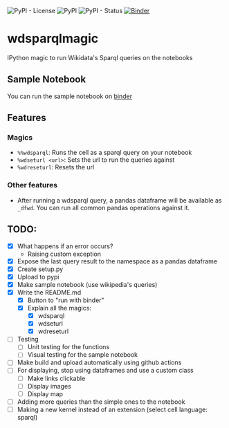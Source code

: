 ![PyPI - License](https://img.shields.io/pypi/l/wdsparql?style=for-the-badge)
![PyPI](https://img.shields.io/pypi/v/wdsparql?style=for-the-badge)
![PyPI - Status](https://img.shields.io/pypi/status/wdsparql?style=for-the-badge)
[![Binder](https://mybinder.org/badge_logo.svg)](https://mybinder.org/v2/gh/daviddavo/wdsparql/HEAD?labpath=sample.ipynb)

# wdsparqlmagic
IPython magic to run Wikidata's Sparql queries on the notebooks

## Sample Notebook

You can run the sample notebook on [binder](https://mybinder.org/v2/gh/daviddavo/wdsparql/HEAD?labpath=sample.ipynb)

## Features

### Magics

- `%%wdsparql`: Runs the cell as a sparql query on your notebook
- `%wdseturl <url>`: Sets the url to run the queries against
- `%wdreseturl`: Resets the url

### Other features
- After running a wdsparql query, a pandas dataframe will be available as `_dfwd`. You can run all common pandas operations against it.

## TODO:
- [x] What happens if an error occurs?
  - Raising custom exception
- [x] Expose the last query result to the namespace as a pandas dataframe
- [x] Create setup.py
- [x] Upload to pypi
- [x] Make sample notebook (use wikipedia's queries)
- [x] Write the README.md
  - [x] Button to "run with binder"
  - [x] Explain all the magics:
    - [x] wdsparql
    - [x] wdseturl
    - [x] wdreseturl
- [ ] Testing
  - [ ] Unit testing for the functions
  - [ ] Visual testing for the sample notebook
- [ ] Make build and upload automatically using github actions
- [ ] For displaying, stop using dataframes and use a custom class
  - [ ] Make links clickable
  - [ ] Display images
  - [ ] Display map
- [ ] Adding more queries than the simple ones to the notebook
- [ ] Making a new kernel instead of an extension (select cell language: sparql)